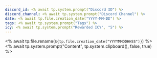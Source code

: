 ```yaml
---
discord_id: <% await tp.system.prompt("Discord ID") %>
discord_channel: <% await tp.system.prompt("Discord Channel") %>
date: <% await tp.file.creation_date("YYYY-MM-DD") %>
tags: <% await tp.system.prompt("Tags") %>
icy: <% await tp.system.prompt("Rewarded ICY", "5") %>
---
```

<% await tp.file.rename(`${tp.file.creation_date("YYYYMMDDHHSS")}`) %>
<% await tp.system.prompt("Content", tp.system.clipboard(), false, true) %>